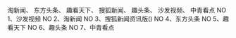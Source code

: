 淘新闻、
东方头条、
趣看天下、
搜狐新闻、
趣头条、
沙发视频、
中青看点
NO 1、沙发视频
NO 2、淘新闻
NO 3、搜狐新闻资讯版()
NO 4、东方头条
NO 5、趣看天下
NO 6、趣头条
NO 7、中青看点
